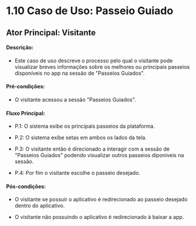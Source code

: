 # 1.10 Caso de Uso: Passeio Guiado

## Ator Principal: Visitante

#### Descrição: 

- Este caso de uso descreve o processo pelo qual o visitante pode visualizar breves informações sobre os melhores ou principais passeios disponíveis no app na sessão de "Passeios Guiados".

#### Pré-condições:

- O visitante acessou a sessão "Passeios Guiados".

#### Fluxo Principal:

- P.1: O sistema exibe os principais passeios da plataforma.

- P.2: O sistema exibe setas em ambos os lados da tela.

- P.3: O visitante então é direcionado a interagir com a sessão de "Passeios Guiados" podendo visualizar outros passeios diponíveis na sessão.

- P.4: Por fim o visitante escolhe o passeio desejado.

#### Pós-condições:

- O visitante se possuir o aplicativo é redirecionado ao passeio desejado dentro do aplicativo.

- O visitante não possuindo o aplicativo é redirecionado à baixar a app.